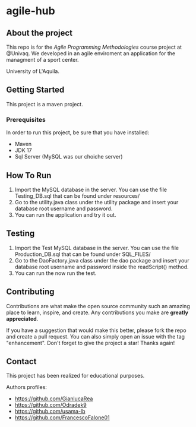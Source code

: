 # agile-hub
## About the project
This repo is for the *Agile Programming Methodologies* course project at @Univaq.
We developed in an agile enviroment an application for the managment of a sport center.

University of L'Aquila.

## Getting Started
This project is a maven project. 

### Prerequisites
In order to run this project, be sure that you have installed:
- Maven
- JDK 17
- Sql Server (MySQL was our choiche server)

## How To Run
1. Import the MySQL database in the server. You can use the file Testing_DB.sql that can be found under resources/
2. Go to the utility.java class under the utility package and insert your database root username and password.
3. You can run the application and try it out.

## Testing
1. Import the Test MySQL database in the server. You can use the file Production_DB.sql that can be found under SQL_FILES/
2. Go to the DaoFactory.java class under the dao package and insert your database root username and password inside the readScript() method.
3. You can run the now run the test.

<!-- CONTRIBUTING -->
## Contributing

Contributions are what make the open source community such an amazing place to learn, inspire, and create. Any contributions you make are **greatly appreciated**.

If you have a suggestion that would make this better, please fork the repo and create a pull request. You can also simply open an issue with the tag "enhancement".
Don't forget to give the project a star! Thanks again!

## Contact
This project has been realized for educational purposes.

Authors profiles:
- https://github.com/GianlucaRea
- https://github.com/Odradek9
- https://github.com/usama-lb
- https://github.com/FrancescoFalone01
